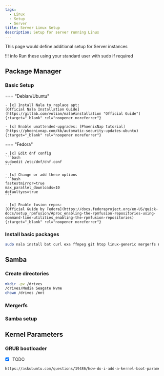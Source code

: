 ```yaml
---
tags:
  - Linux
  - Setup
  - Server
title: Server Linux Setup
description: Setup for server running Linux
---
```

This page would define additional setup for Server instances

!!! info
    Run these using your standard user with sudo if required  

## Package Manager

### Basic Setup
=== "Debian/Ubuntu"

    - [x] Install Nala to replace apt:
    [Official Nala Installation Guide](https://gitlab.com/volian/nala#installation "Official Guide"){:target="_blank" rel="noopener noreferrer"}

    - [x] Enable unattended-upgrades: [PhoenixNap tutorial](https://phoenixnap.com/kb/automatic-security-updates-ubuntu){:target="_blank" rel="noopener noreferrer"}

=== "Fedora"

    - [x] Edit dnf config
    ```bash
    sudoedit /etc/dnf/dnf.conf
    ```

    - [x] Change or add these options
    ```bash
    fastestmirror=true
    max_parallel_downloads=10
    defaultyes=true
    ```

    - [x] Enable fusion repos:
    [Official Guide by Fedora](https://docs.fedoraproject.org/en-US/quick-docs/setup_rpmfusion/#proc_enabling-the-rpmfusion-repositories-using-command-line-utilities_enabling-the-rpmfusion-repositories){:target="_blank" rel="noopener noreferrer"}

### Install basic packages
```bash
sudo nala install bat curl exa ffmpeg git htop linux-generic mergerfs nano ncdu neofetch neovim pv rsync samba stow tldr traceroute unzip tar vim wget youtube-dl zsh
```

## Samba
### Create directories
```bash
mkdir -pv /drives
/drives/Media Seagate Nvme
chown /drives /mnt
```

### Mergerfs

### Samba setup

## Kernel Parameters
### GRUB bootloader
- [x] TODO
```bash title="sudoedit /boot/fileToAdd.conf"
https://askubuntu.com/questions/19486/how-do-i-add-a-kernel-boot-parameter
```